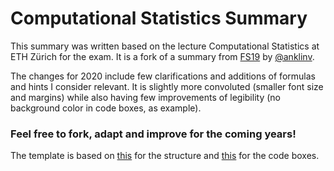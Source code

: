# Computational Statistics Summary

This summary was written based on the lecture Computational Statistics at ETH Zürich for the exam. It is a fork of a summary from [FS19](https://github.com/anklinv/Computational-Statistics-ETH-FS19) by [@anklinv](https://github.com/anklinv/).

The changes for 2020 include few clarifications and additions of formulas and hints I consider relevant.
It is slightly more convoluted (smaller font size and margins) while also having few improvements of legibility (no background color in code boxes, as example).

### Feel free to fork, adapt and improve for the coming years!

The template is based on [this](https://stackoverflow.com/a/36768704/10613790) for the structure and [this](https://www.overleaf.com/latex/templates/colourful-cheatsheet-template/qdsshbjktndd) for the code boxes.
